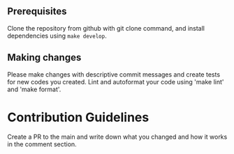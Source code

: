 ## Prerequisites

Clone the repository from github with git clone command, and install dependencies using `make develop`.  

## Making changes

Please make changes with descriptive commit messages and create tests for new codes you created. Lint and autoformat your code using 'make lint' and 'make format'. 

# Contribution Guidelines

Create a PR to the main and write down what you changed and how it works in the comment section.
